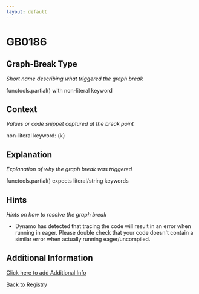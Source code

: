 ```yaml
---
layout: default
---
```

# GB0186

## Graph-Break Type
*Short name describing what triggered the graph break*

functools.partial() with non-literal keyword

## Context
*Values or code snippet captured at the break point*

non-literal keyword: {k}

## Explanation
*Explanation of why the graph break was triggered*

functools.partial() expects literal/string keywords

## Hints
*Hints on how to resolve the graph break*

- Dynamo has detected that tracing the code will result in an error when running in eager. Please double check that your code doesn't contain a similar error when actually running eager/uncompiled.


## Additional Information

<!-- ADDITIONAL INFORMATION START - Add custom information below this line -->

<!-- ADDITIONAL INFORMATION END -->


[Click here to add Additional Info](https://github.com/meta-pytorch/compile-graph-break-site/edit/main/docs/gb/gb0186.md)

[Back to Registry](../index.html)
